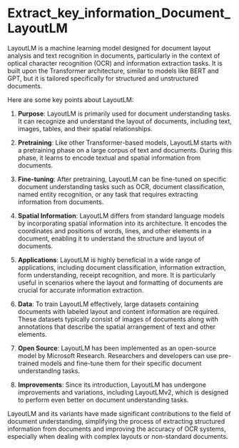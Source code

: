 # Extract_key_information_Document_LayoutLM

LayoutLM is a machine learning model designed for document layout analysis and text recognition in documents, particularly in the context of optical character recognition (OCR) and information extraction tasks. It is built upon the Transformer architecture, similar to models like BERT and GPT, but it is tailored specifically for structured and unstructured documents.

Here are some key points about LayoutLM:

1. **Purpose**: LayoutLM is primarily used for document understanding tasks. It can recognize and understand the layout of documents, including text, images, tables, and their spatial relationships.

2. **Pretraining**: Like other Transformer-based models, LayoutLM starts with a pretraining phase on a large corpus of text and documents. During this phase, it learns to encode textual and spatial information from documents.

3. **Fine-tuning**: After pretraining, LayoutLM can be fine-tuned on specific document understanding tasks such as OCR, document classification, named entity recognition, or any task that requires extracting information from documents.

4. **Spatial Information**: LayoutLM differs from standard language models by incorporating spatial information into its architecture. It encodes the coordinates and positions of words, lines, and other elements in a document, enabling it to understand the structure and layout of documents.

5. **Applications**: LayoutLM is highly beneficial in a wide range of applications, including document classification, information extraction, form understanding, receipt recognition, and more. It is particularly useful in scenarios where the layout and formatting of documents are crucial for accurate information extraction.

6. **Data**: To train LayoutLM effectively, large datasets containing documents with labeled layout and content information are required. These datasets typically consist of images of documents along with annotations that describe the spatial arrangement of text and other elements.

7. **Open Source**: LayoutLM has been implemented as an open-source model by Microsoft Research. Researchers and developers can use pre-trained models and fine-tune them for their specific document understanding tasks.

8. **Improvements**: Since its introduction, LayoutLM has undergone improvements and variations, including LayoutLMv2, which is designed to perform even better on document understanding tasks.

LayoutLM and its variants have made significant contributions to the field of document understanding, simplifying the process of extracting structured information from documents and improving the accuracy of OCR systems, especially when dealing with complex layouts or non-standard documents.
